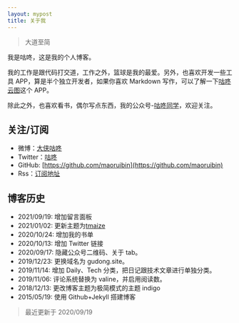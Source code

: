 ```yaml
---
layout: mypost
title: 关于我
---
```


> 大道至简

我是咕咚，这是我的个人博客。

我的工作是跟代码打交道，工作之外，篮球是我的最爱。另外，也喜欢开发一些工具 APP，算是半个独立开发者，如果你喜欢 Markdown 写作，可以了解一下[咕咚云图](https://www.coolapk.com/apk/name.gudong.pic)这个 APP。

除此之外，也喜欢看书，偶尔写点东西，我的公众号-[咕咚同学](https://gitee.com/maoruibin/img/raw/master/2021/01/12/_export1610434130245.jpg.png)，欢迎关注。


## 关注/订阅

- 微博：[大侠咕咚](https://weibo.com/maoruibin)
- Twitter：[咕咚](https://twitter.com/dxgudong?s=05)
- GitHub: [https://github.com/maoruibin](https://github.com/maoruibin)
- Rss：[订阅地址](https://gudong.site/static/xml/rss.xml)

## 博客历史
- 2021/09/19: 增加留言面板
- 2021/01/02: 更新主题为[tmaize](https://github.com/TMaize/tmaize-blog)
- 2020/10/24: 增加我的书单
- 2020/10/13: 增加 Twitter 链接
- 2020/09/17: 隐藏公众号二维码、关于 tab。
- 2019/12/23: 更换域名为 gudong.site。
- 2019/11/14: 增加 Daily、Tech 分类，把日记跟技术文章进行单独分类。
- 2019/11/06: 评论系统替换为 valine，并启用阅读数。
- 2018/12/13: 更改博客主题为极简模式的主题 indigo
- 2015/05/19: 使用 Github+Jekyll 搭建博客

> 最近更新于 2020/09/19